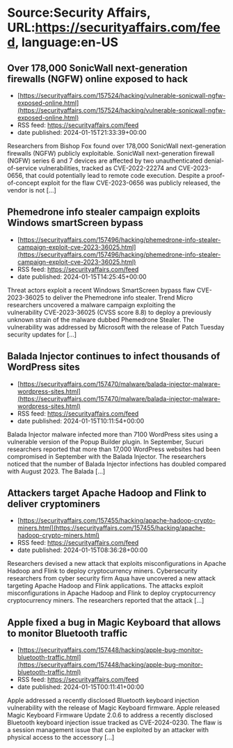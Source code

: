 # Source:Security Affairs, URL:https://securityaffairs.com/feed, language:en-US

## Over 178,000 SonicWall next-generation firewalls (NGFW) online exposed to hack
 - [https://securityaffairs.com/157524/hacking/vulnerable-sonicwall-ngfw-exposed-online.html](https://securityaffairs.com/157524/hacking/vulnerable-sonicwall-ngfw-exposed-online.html)
 - RSS feed: https://securityaffairs.com/feed
 - date published: 2024-01-15T21:33:39+00:00

Researchers from Bishop Fox found over 178,000 SonicWall next-generation firewalls (NGFW) publicly exploitable. SonicWall next-generation firewall (NGFW) series 6 and 7 devices are affected by two unauthenticated denial-of-service vulnerabilities, tracked as CVE-2022-22274&#160;and&#160;CVE-2023-0656, that could potentially lead to remote code execution. Despite a proof-of-concept exploit for the flaw CVE-2023-0656 was publicly released, the vendor is not [&#8230;]

## Phemedrone info stealer campaign exploits Windows smartScreen bypass
 - [https://securityaffairs.com/157496/hacking/phemedrone-info-stealer-campaign-exploit-cve-2023-36025.html](https://securityaffairs.com/157496/hacking/phemedrone-info-stealer-campaign-exploit-cve-2023-36025.html)
 - RSS feed: https://securityaffairs.com/feed
 - date published: 2024-01-15T14:25:45+00:00

Threat actors exploit a recent Windows SmartScreen bypass flaw CVE-2023-36025 to deliver the Phemedrone info stealer. Trend Micro researchers uncovered a malware campaign exploiting the vulnerability CVE-2023-36025 (CVSS score 8.8) to deploy a previously unknown strain of the malware dubbed Phemedrone Stealer. The vulnerability was addressed by Microsoft with the release of Patch Tuesday security updates for [&#8230;]

## Balada Injector continues to infect thousands of WordPress sites
 - [https://securityaffairs.com/157470/malware/balada-injector-malware-wordpress-sites.html](https://securityaffairs.com/157470/malware/balada-injector-malware-wordpress-sites.html)
 - RSS feed: https://securityaffairs.com/feed
 - date published: 2024-01-15T10:11:54+00:00

Balada Injector malware infected more than 7100 WordPress sites using a vulnerable version of the Popup Builder plugin. In September, Sucuri researchers reported that more than 17,000 WordPress websites had been compromised in September with the Balada Injector. The researchers noticed that the number of Balada Injector infections has doubled compared with August 2023. The Balada [&#8230;]

## Attackers target Apache Hadoop and Flink to deliver cryptominers
 - [https://securityaffairs.com/157455/hacking/apache-hadoop-crypto-miners.html](https://securityaffairs.com/157455/hacking/apache-hadoop-crypto-miners.html)
 - RSS feed: https://securityaffairs.com/feed
 - date published: 2024-01-15T08:36:28+00:00

Researchers devised a new attack that exploits misconfigurations in Apache Hadoop and Flink to deploy cryptocurrency miners. Cybersecurity researchers from cyber security firm Aqua have uncovered a new attack targeting Apache Hadoop and Flink applications. The attacks exploit misconfigurations in Apache Hadoop and Flink to deploy cryptocurrency cryptocurrency miners. The researchers reported that the attack [&#8230;]

## Apple fixed a bug in Magic Keyboard that allows to monitor Bluetooth traffic
 - [https://securityaffairs.com/157448/hacking/apple-bug-monitor-bluetooth-traffic.html](https://securityaffairs.com/157448/hacking/apple-bug-monitor-bluetooth-traffic.html)
 - RSS feed: https://securityaffairs.com/feed
 - date published: 2024-01-15T00:11:41+00:00

Apple addressed a recently disclosed Bluetooth keyboard injection vulnerability with the release of Magic Keyboard firmware. Apple released Magic Keyboard Firmware Update 2.0.6 to address a recently disclosed Bluetooth keyboard injection issue tracked as CVE-2024-0230. The flaw is a session management issue that can be exploited by an attacker with physical access to the accessory [&#8230;]


